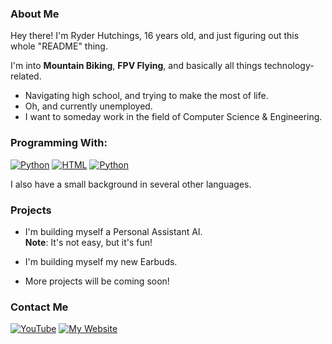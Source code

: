 ### About Me
Hey there! I'm Ryder Hutchings, 16 years old, and just figuring out this whole "README" thing.

I'm into **Mountain Biking**, **FPV Flying**, and basically all things technology-related.

- Navigating high school, and trying to make the most of life.
- Oh, and currently unemployed.
- I want to someday work in the field of Computer Science & Engineering.

### Programming With:
[![Python](https://img.shields.io/badge/Python-14354C?style=for-the-badge&logo=python&logoColor=white)](https://developer.mozilla.org/en-US/docs/Glossary/Python)
[![HTML](https://img.shields.io/badge/HTML5-E34F26?style=for-the-badge&logo=html5&logoColor=white)](https://developer.mozilla.org/en-US/docs/Web/HTML)
[![Python](https://img.shields.io/badge/CSS3-1572B6?style=for-the-badge&logo=css3&logoColor=white)](https://developer.mozilla.org/en-US/docs/Web/CSS)

I also have a small background in several other languages.

### Projects

- I'm building myself a Personal Assistant AI. <br>
**Note**: It's not easy, but it's fun!<br>

- I'm building myself my new Earbuds. <br>
- More projects will be coming soon!

<!-- [![GitHub](https://img.shields.io/github/followers/ryderhutchings.svg?style=social&label=Follow&maxAge=2592000)]() <br>
[![YouTube](https://img.shields.io/youtube/channel/subscribers/UCfYoumlckdDcox4TtxZiKtA)]() <br> -->

### Contact Me

[![YouTube](https://img.shields.io/badge/YouTube-Subscribe-red?style=flat&logo=youtube)](https://www.youtube.com/@ryderhutchings)
[![My Website](https://img.shields.io/badge/My%20Website-Visit-blue?style=flat&logo=website)]()
